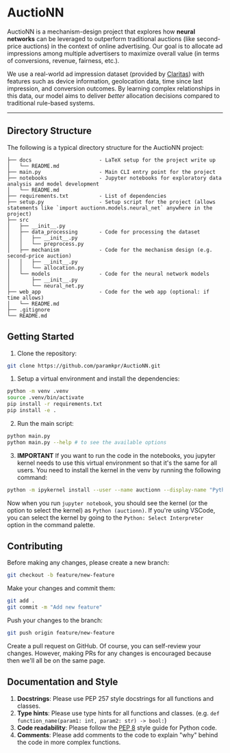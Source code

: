 # AuctioNN

AuctioNN is a mechanism-design project that explores how **neural networks** can be leveraged to outperform traditional auctions (like second-price auctions) in the context of online advertising. Our goal is to allocate ad impressions among multiple advertisers to maximize overall value (in terms of conversions, revenue, fairness, etc.).

We use a real-world ad impression dataset (provided by [Claritas](https://www.claritas.com/)) with features such as device information, geolocation data, time since last impression, and conversion outcomes. By learning complex relationships in this data, our model aims to deliver *better* allocation decisions compared to traditional rule-based systems.

---

## Directory Structure
The following is a typical directory structure for the AuctioNN project:
```
├── docs                      - LaTeX setup for the project write up
│   └── README.md
├── main.py                   - Main CLI entry point for the project
├── notebooks                 - Jupyter notebooks for exploratory data analysis and model development
│   └── README.md
├── requirements.txt          - List of dependencies
├── setup.py                  - Setup script for the project (allows statements like `import auctionn.models.neural_net` anywhere in the project)
├── src
│   ├── __init__.py           
│   ├── data_processing       - Code for processing the dataset
│   │   ├── __init__.py
│   │   └── preprocess.py
│   ├── mechanism             - Code for the mechanism design (e.g. second-price auction)
│   │   ├── __init__.py
│   │   └── allocation.py
│   └── models                - Code for the neural network models
│       ├── __init__.py
│       └── neural_net.py
├── web_app                   - Code for the web app (optional: if time allows)
│   └── README.md
├── .gitignore
└── README.md
```
## Getting Started

1. Clone the repository:
```bash
git clone https://github.com/paramkpr/AuctioNN.git
```

1. Setup a virtual environment and install the dependencies:
```bash
python -m venv .venv
source .venv/bin/activate
pip install -r requirements.txt
pip install -e .
```

2. Run the main script:
```bash
python main.py
python main.py --help # to see the available options
```

3. **IMPORTANT** If you want to run the code in the notebooks, you jupyter kernel needs to use this virtual environment so that it's the same for all users.
You need to install the kernel in the venv by running the following command:
```bash
python -m ipykernel install --user --name auctionn --display-name "Python (auctionn)"
```
Now when you run `jupyter notebook`, you should see the kernel (or the option to select the kernel) as `Python (auctionn)`.
If you're using VSCode, you can select the kernel by going to the `Python: Select Interpreter` option in the command palette.

## Contributing
Before making any changes, please create a new branch:
```bash
git checkout -b feature/new-feature
```

Make your changes and commit them:
```bash
git add .
git commit -m "Add new feature"
```

Push your changes to the branch:
```bash
git push origin feature/new-feature
```

Create a pull request on GitHub. Of course, you can self-review your changes. However, making PRs for any changes is encouraged because then we'll all be on the same page.


## Documentation and Style
1. **Docstrings**: Please use PEP 257 style docstrings for all functions and classes.
2. **Type hints**: Please use type hints for all functions and classes. (e.g. `def function_name(param1: int, param2: str) -> bool:`)
3. **Code readability**: Please follow the [PEP 8](https://pep8.org/) style guide for Python code.
4. **Comments**: Please add comments to the code to explain "why" behind the code in more complex functions.
